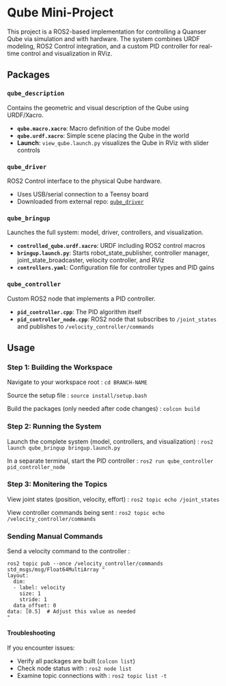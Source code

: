 # Qube Mini-Project

This project is a ROS2-based implementation for controlling a Quanser Qube via simulation and with hardware. The system combines URDF modeling, ROS2 Control integration, and a custom PID controller for real-time control and visualization in RViz.

## Packages

### `qube_description`
Contains the geometric and visual description of the Qube using URDF/Xacro.
- **`qube.macro.xacro`**: Macro definition of the Qube model
- **`qube.urdf.xacro`**: Simple scene placing the Qube in the world
- **Launch**: `view_qube.launch.py` visualizes the Qube in RViz with slider controls

### `qube_driver`
ROS2 Control interface to the physical Qube hardware.
- Uses USB/serial connection to a Teensy board
- Downloaded from external repo: [`qube_driver`](https://github.com/adamleon/qube_driver)

### `qube_bringup`
Launches the full system: model, driver, controllers, and visualization.
- **`controlled_qube.urdf.xacro`**: URDF including ROS2 control macros
- **`bringup.launch.py`**: Starts robot_state_publisher, controller manager, joint_state_broadcaster, velocity controller, and RViz
- **`controllers.yaml`**: Configuration file for controller types and PID gains

### `qube_controller`
Custom ROS2 node that implements a PID controller.
- **`pid_controller.cpp`**: The PID algorithm itself
- **`pid_controller_node.cpp`**: ROS2 node that subscribes to `/joint_states` and publishes to `/velocity_controller/commands`

## Usage

### Step 1: Building the Workspace

Navigate to your workspace root : 
```cd BRANCH-NAME```

Source the setup file :
```source install/setup.bash```

Build the packages (only needed after code changes) :
```colcon build```

### Step 2: Running the System

Launch the complete system (model, controllers, and visualization) :
```ros2 launch qube_bringup bringup.launch.py```

In a separate terminal, start the PID controller :
```ros2 run qube_controller pid_controller_node```

### Step 3: Monitering the Topics

View joint states (position, velocity, effort) :
```ros2 topic echo /joint_states```

View controller commands being sent :
```ros2 topic echo /velocity_controller/commands```

### Sending Manual Commands

Send a velocity command to the controller :
```
ros2 topic pub --once /velocity_controller/commands std_msgs/msg/Float64MultiArray "
layout:
  dim:
  - label: velocity
    size: 1
    stride: 1
  data_offset: 0
data: [0.5]  # Adjust this value as needed
"
```
#### Troubleshooting 

If you encounter issues:

- Verify all packages are built (`colcon list`)   
- Check node status with : `ros2 node list`   
- Examine topic connections with : `ros2 topic list -t`   
